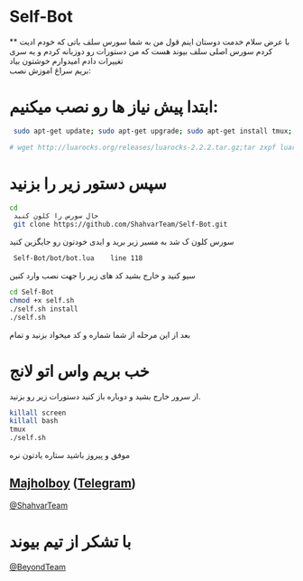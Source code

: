 # Self-Bot
** با عرض سلام خدمت دوستان
اینم قول من به شما سورس سلف باتی که خودم ادیت کردم 
سورس اصلی سلف بیوند هست که من دستورات رو دوزبانه کردم و یه سری تغییرات دادم
امیدوارم خوشتون بیاد  
بریم سراغ اموزش نصب:

# ابتدا پیش نیاز ها رو نصب میکنیم:
```sh
 sudo apt-get update; sudo apt-get upgrade; sudo apt-get install tmux; sudo apt-get install luarocks; sudo apt-get install screen; sudo apt-get install libreadline-dev libconfig-dev libssl-dev lua5.2 liblua5.2-dev lua-socket lua-sec lua-expat libevent-dev make unzip git redis-server autoconf g++ libjansson-dev libpython-dev expat libexpat1-dev; sudo apt-get update; sudo apt-get install; sudo apt-get install upstart-sysv
```
```sh
# wget http://luarocks.org/releases/luarocks-2.2.2.tar.gz;tar zxpf luarocks-2.2.2.tar.gz;cd luarocks-2.2.2 && ./configure; sudo make bootstrap;sudo luarocks install luasocket;sudo luarocks install luasec;sudo luarocks install redis-lua;sudo luarocks install lua-term;sudo luarocks install serpent;sudo luarocks install dkjson;sudo luarocks install lanes;sudo luarocks install Lua-cURL
```
# سپس دستور زیر را بزنید
```sh
cd
 حال سورس را کلون کنید
 git clone https://github.com/ShahvarTeam/Self-Bot.git
```
 سورس کلون ک شد به مسیر زیر برید و ایدی خودتون رو جایگزین کنید
```sh
 Self-Bot/bot/bot.lua    line 118
 ```
 سیو کنید و خارج بشید کد های زیر را جهت نصب وارد کنین
```sh
cd Self-Bot
chmod +x self.sh
./self.sh install
./self.sh
```
 بعد از این مرحله از شما شماره و کد میخواد بزنید و تمام
# خب بریم واس اتو لانج
از سرور خارج بشید و دوباره باز کنید دستورات زیر رو بزنید.
```sh
killall screen
killall bash
tmux
./self.sh
```
 موفق و پیروز باشید
 ستاره یادتون نره

[Majholboy](https://github.com/MajhoIboy) ([Telegram](https://telegram.me/MajhoIboy))
----------------------
[@ShahvarTeam](https://telegram.me/shahvarteam)

# با تشکر از تیم بیوند
[@BeyondTeam](https://telegram.me/BeyondTeam)
